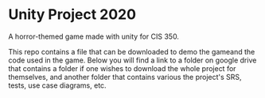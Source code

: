# Unity Project 2020
A horror-themed game made with unity for CIS 350.

This repo contains a file that can be downloaded to demo the gameand  the code used in the game. Below you will find a link to a folder on google drive that contains a folder if one wishes to download the whole project for themselves, and another folder that contains various the project's SRS, tests, use case diagrams, etc.
